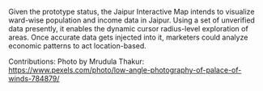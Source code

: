 Given the prototype status, the Jaipur Interactive Map intends to visualize ward-wise population and income data in Jaipur.
Using a set of unverified data presently, it enables the dynamic cursor radius-level exploration of areas. 
Once accurate data gets injected into it, marketers could analyze economic patterns to act location-based.


Contributions:
Photo by Mrudula Thakur: https://www.pexels.com/photo/low-angle-photography-of-palace-of-winds-784879/
